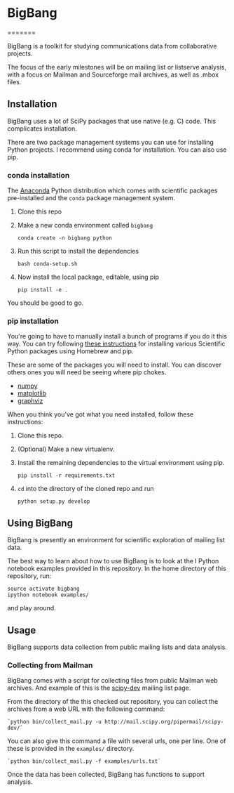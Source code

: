 # BigBang
=======

BigBang is a toolkit for studying communications data from collaborative projects.

The focus of the early milestones will be on mailing list or listserve analysis,
  with a focus on Mailman and Sourceforge mail archives, as well as .mbox files.

## Installation

BigBang uses a lot of SciPy packages that use native (e.g. C) code.
This complicates installation.

There are two package management systems you can use for installing Python projects.
I recommend using conda for installation. You can also use pip.

### conda installation

The [Anaconda](https://store.continuum.io/cshop/anaconda/) Python distribution which comes with scientific packages pre-installed and the ``conda`` package management system.

1. Clone this repo

2. Make a new conda environment called ``bigbang``

    ``conda create -n bigbang python``

3. Run this script to install the dependencies

    ``bash conda-setup.sh``

4. Now install the local package, editable, using pip

   ``pip install -e .``

You should be good to go.

### pip installation

You're going to have to manually install a bunch of programs if you do it this way. 
You can try following [these instructions](http://www.lowindata.com/2013/installing-scientific-python-on-mac-os-x/) for installing various Scientific Python packages using Homebrew and pip.

These are some of the packages you will need to install. You can discover others ones you will need be seeing where pip chokes.

* [numpy](http://docs.scipy.org/doc/numpy/user/install.html)
* [matplotlib](http://matplotlib.org/users/installing.html)
* [graphviz](http://www.graphviz.org/)

When you think you've got what you need installed, follow these instructions:

1. Clone this repo.

2. (Optional) Make a new virtualenv.

3. Install the remaining dependencies to the virtual environment using pip.

    ``pip install -r requirements.txt``

4. `cd` into the directory of the cloned repo and run

    `python setup.py develop `
 
## Using BigBang

BigBang is presently an environment for scientific exploration of mailing list data.

The best way to learn about how to use BigBang is to look at the I Python notebook examples provided in this repository.
In the home directory of this repository, run:

    source activate bigbang
    ipython notebook examples/

and play around.

## Usage

BigBang supports data collection from public mailing lists and data analysis.

### Collecting from Mailman

BigBang comes with a script for collecting files from public Mailman web archives. And example of this is the [scipy-dev](http://mail.scipy.org/pipermail/scipy-dev/) mailing list page.

From the directory of the this checked out repository, you can collect the archives from a web URL with the following command:

    `python bin/collect_mail.py -u http://mail.scipy.org/pipermail/scipy-dev/`

You can also give this command a file with several urls, one per line. One of these is provided in the `examples/` directory.

    `python bin/collect_mail.py -f examples/urls.txt`

Once the data has been collected, BigBang has functions to support analysis.
